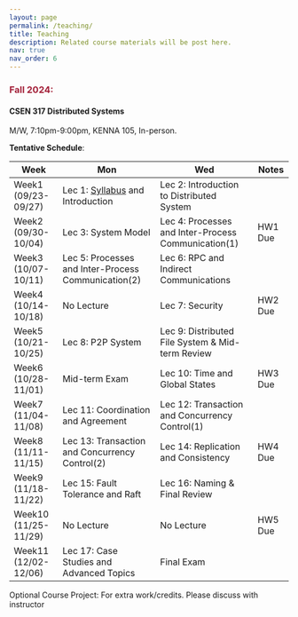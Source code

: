 ```yaml
---
layout: page
permalink: /teaching/
title: Teaching
description: Related course materials will be post here.
nav: true
nav_order: 6
---
```


### <span style="color:#a4233b">Fall 2024:</span>
#### CSEN 317 Distributed Systems
M/W, 7:10pm-9:00pm, KENNA 105, In-person. 

**Tentative Schedule**:

| Week | Mon | Wed | Notes |
|--------|------- |--------|-------|
| Week1 (09/23-09/27)   | Lec 1: [Syllabus](./CSEN317%20Fall2024/CSEN%20317.pdf) and Introduction | Lec 2: Introduction to Distributed System |  |
| Week2 (09/30-10/04)   | Lec 3: System Model              | Lec 4: Processes and Inter-Process Communication(1)            | HW1 Due |
| Week3 (10/07-10/11)   | Lec 5: Processes and Inter-Process Communication(2)  | Lec 6: RPC and Indirect Communications      |  |
| Week4 (10/14-10/18)   | No Lecture                       | Lec 7: Security                        | HW2 Due |
| Week5 (10/21-10/25)   | Lec 8: P2P System                | Lec 9: Distributed File System & Mid-term Review           |  |
| Week6 (10/28-11/01)   | Mid-term Exam                    | Lec 10: Time and Global States            | HW3 Due |
| Week7 (11/04-11/08)   | Lec 11: Coordination and Agreement               | Lec 12: Transaction and Concurrency Control(1) |  |
| Week8 (11/11-11/15)   | Lec 13: Transaction and Concurrency Control(2)   | Lec 14: Replication and Consistency | HW4 Due |
| Week9 (11/18-11/22)   | Lec 15: Fault Tolerance and Raft                 | Lec 16: Naming & Final Review|  |
| Week10 (11/25-11/29)  | No Lecture | No Lecture | HW5 Due|
| Week11 (12/02-12/06)  | Lec 17: Case Studies and Advanced Topics | Final Exam |  |


Optional Course Project: For extra work/credits. Please discuss with instructor
